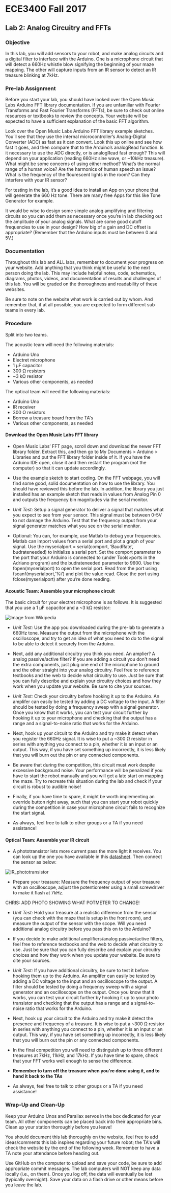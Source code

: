 # ECE3400 Fall 2017
## Lab 2: Analog Circuitry and FFTs

### Objective
In this lab, you will add sensors to your robot, and make analog circuits and a digital filter to interface with the Arduino. One is a microphone circuit that will detect a 660Hz whistle blow signifying the beginning of your maze mapping. The other will capture inputs from an IR sensor to detect an IR treasure blinking at 7kHz. 

### Pre-lab Assignment
Before you start your lab, you should have looked over the Open Music Labs Arduino FFT library documentation. If you are unfamiliar with Fourier Transforms and Fast Fourier Transforms (FFTs), be sure to check out online resources or textbooks to review the concepts. Your website will be expected to have a sufficient explanation of the basic FFT algorithm.

Look over the Open Music Labs Arduino FFT library example sketches. You’ll see that they use the internal microcontroller’s Analog-Digital Converter (ADC) as fast as it can convert. Look this up online and see how fast it goes, and then compare that to the Arduino’s analogRead function. Is it necessary to use the ADC directly, or is analogRead fast enough? This will depend on your application (reading 660Hz sine wave, or ~10kHz treasure). What might be some concerns of using either method? What’s the normal range of a human voice? Are the harmonics of human speech an issue? What is the frequency of the flourescent lights in the room? Can they interfere with your IR sensor?

For testing in the lab, it’s a good idea to install an App on your phone that will generate the 660 Hz tone. There are many free Apps for this like Tone Generator for example.

It would be wise to design some simple analog amplifying and filtering circuits so you can add them as necessary once you’re in lab checking out the amplitude of your analog signals. What are some good cutoff frequencies to use in your design? How big of a gain and DC offset is appropriate? (Remember that the Arduino inputs must be between 0 and 5V.)

### Documentation
Throughout this lab and ALL labs, remember to document your progress on your website. Add anything that you think might be useful to the next person doing the lab. This may include helpful notes, code, schematics, diagrams, photos, videos, and documentation of results and challenges of this lab. You will be graded on the thoroughness and readability of these websites. 

Be sure to note on the website what work is carried out by whom. And remember that, if at all possible, you are expected to form different sub teams in every lab.

### Procedure

Split into two teams. 

The acoustic team will need the following materials:
- Arduino Uno
- Electret microphone
- 1 µF capacitor
- 300 Ω resistors
- ~3 kΩ resistor
- Various other components, as needed

The optical team will need the following materials:
- Arduino Uno
- IR receiver
- 300 Ω resistors
- Borrow a treasure board from the TA's
- Various other components, as needed

#### Download the Open Music Labs FFT library

* Open Music Labs’ FFT page, scroll down and download the newer FFT library folder. Extract this, and then go to My Documents > Arduino > Libraries and put the FFT library folder inside of it. If you have the Arduino IDE open, close it and then restart the program (not the computer) so that it can update accordingly.

* Use the example sketch to start coding. On the FFT webpage, you will find some good, solid documentation on how to use the library. You should have reviewed this before the lab. In addition, the library you just installed has an example sketch that reads in values from Analog Pin 0 and outputs the frequency bin magnitudes via the serial monitor. 

* *Unit Test:* Setup a signal generator to deliver a signal that matches what you expect to see from your sensor. This signal must be between 0-5V to not damage the Arduino. Test that the frequency output from your signal generator matches what you see on the serial monitor. 

* Optional: You can, for example, use Matlab to debug your frequencies. Matlab can import values from a serial port and plot a graph of your signal. Use the myserialport = serial(comport, ‘BaudRate’, budrateneeded) to initialize a serial port. Set the comport parameter to the port that your Arduino is connected to (under Tools>ports in the Adriano program) and the budrateneeded parameter to 9600. Use the fopen(myserialport) to open the serial port. Read from the port using fscanf(myserialport,’%i’) and plot the value read. Close the port using fclose(myserialport) after you’re done reading.

#### Acoustic Team: Assemble your microphone circuit

The basic circuit for your electret microphone is as follows. It is suggested that you use a 1 µF capacitor and a ~3 kΩ resistor:

![Image from Wikipedia](images/lab2_fig1.png)

* *Unit Test:* Use the app you downloaded during the pre-lab to generate a 660Hz tone. Measure the output from the microphone with the oscilloscope, and try to get an idea of what you need to do to the signal to be able to detect it securely from the Arduino.

* Next, add any additional circuitry you think you need. An amplier? A analog passive/active filter? If you are adding a circuit you don't need the extra components, just plug one end of the microphone to ground and the other straight into your analog circuitry. Feel free to reference textbooks and the web to decide what circuitry to use. Just be sure that you can fully describe and explain your circuitry choices and how they work when you update your website. Be sure to cite your sources.

* *Unit Test:* Check your circuitry before hooking it up to the Arduino. An amplifer can easily be tested by adding a DC voltage to the input. A filter should be tested by doing a frequency sweep with a signal generator. Once you know that it works, you can test your circuit further by hooking it up to your microphone and checking that the output has a range and a signal-to-noise ratio that works for the Arduino. 

* Next, hook up your circuit to the Arduino and try make it detect when you register the 660Hz signal. It is wise to put a ~300 Ω resistor in series with anything you connect to a pin, whether it is an input or an output. This way, if you have set something up incorrectly, it is less likely that you will burn out the pin or any connected components. 

* Be aware that during the competition, this circuit must work despite excessive background noise. Your performance will be penalized if you have to start the robot manually and you will get a late start on mapping the maze. Try to recreate this situation during the lab and check if your circuit is robust to audible noise!

* Finally, if you have time to spare, it might be worth implementing an override button right away, such that you can start your robot quickly during the competition in case your microphone circuit fails to recognize the start signal. 

* As always, feel free to talk to other groups or a TA if you need assistance! 

#### Optical Team: Assemble your IR circuit

* A phototransistor lets more current pass the more light it receives. You can look up the one you have available in this [datasheet](https://www.digikey.com/product-detail/en/rohm-semiconductor/RPT-34PB3F/511-1357-ND/638562). Then connect the sensor as below:

![IR_phototransistor](./images/Lab2_Phototransistor.jpg)

* Prepare your treasure: Measure the frequency output of your treasure with an oscilloscope, adjust the potentiometer using a small screwdriver to make it flash at 7kHz. 

CHRIS: ADD PHOTO SHOWING WHAT POTMETER TO CHANGE!

* *Unit Test:* Hold your treasure at a realistic difference from the sensor (you can check with the maze that is setup in the front room), and measure the output of the sensor with the scope. Will you need additional analog circuitry before you pass this on to the Arduino?

* If you decide to make additional amplifiers/analog passive/active filters, feel free to reference textbooks and the web to decide what circuitry to use. Just be sure that you can fully describe and explain your circuitry choices and how they work when you update your website. Be sure to cite your sources.

* *Unit Test:* If you have additional circuitry, be sure to test it before hooking them up to the Arduino. An amplifer can easily be tested by adding a DC voltage to the input and an oscilloscope to the output. A filter should be tested by doing a frequency sweep with a signal generator and an oscilloscope on the output. Once you know that it works, you can test your circuit further by hooking it up to your photo transistor and checking that the output has a range and a signal-to-noise ratio that works for the Arduino. 

* Next, hook up your circuit to the Arduino and try make it detect the presence and frequency of a treasure. It is wise to put a ~300 Ω resistor in series with anything you connect to a pin, whether it is an input or an output. This way, if you have set something up incorrectly, it is less likely that you will burn out the pin or any connected components. 

* In the final competition you will need to distinguish up to three different treasures at 7kHz, 11kHz, and 17kHz. If you have time to spare, check that your FFT works well enough to sense the difference.

* **Remember to turn off the treasure when you're done using it, and to hand it back to the TAs**

* As always, feel free to talk to other groups or a TA if you need assistance! 

### Wrap-Up and Clean-Up

Keep your Arduino Unos and Parallax servos in the box dedicated for your team. All other components can be placed back into their appropriate bins. Clean up your station thoroughly before you leave!

You should document this lab thoroughly on the website, feel free to add ideas/comments this lab inspires regarding your future robot; the TA's will check the website by the end of the following week. Remember to have a TA note your attendance before heading out.

Use GitHub on the computer to upload and save your code, be sure to add appropriate commit messages. The lab computers will NOT keep any data locally (i.e., on them). Once you log off, the data will eventually be lost (typically overnight). Save your data on a flash drive or other means before you leave the lab.
